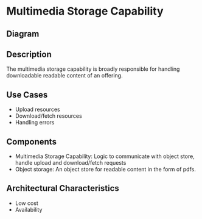 # Multimedia Storage Capability

## Diagram


## Description
The multimedia storage capability is broadly responsible for handling downloadable readable content of an offering. 

## Use Cases
* Upload resources
* Download/fetch resources
* Handling errors

## Components
* Multimedia Storage Capability: Logic to communicate with object store, handle upload and download/fetch requests
* Object storage: An object store for readable content in the form of pdfs.



## Architectural Characteristics
* Low cost
* Availability
